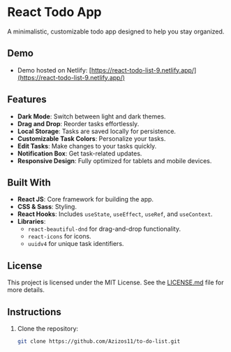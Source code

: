 # React Todo App

A minimalistic, customizable todo app designed to help you stay organized.

## Demo

- Demo hosted on Netlify: [https://react-todo-list-9.netlify.app/](https://react-todo-list-9.netlify.app/)

## Features

- **Dark Mode**: Switch between light and dark themes.
- **Drag and Drop**: Reorder tasks effortlessly.
- **Local Storage**: Tasks are saved locally for persistence.
- **Customizable Task Colors**: Personalize your tasks.
- **Edit Tasks**: Make changes to your tasks quickly.
- **Notification Box**: Get task-related updates.
- **Responsive Design**: Fully optimized for tablets and mobile devices.

## Built With

- **React JS**: Core framework for building the app.
- **CSS & Sass**: Styling.
- **React Hooks**: Includes `useState`, `useEffect`, `useRef`, and `useContext`.
- **Libraries**: 
  - `react-beautiful-dnd` for drag-and-drop functionality.
  - `react-icons` for icons.
  - `uuidv4` for unique task identifiers.

## License

This project is licensed under the MIT License. See the [LICENSE.md](LICENSE.md) file for more details.

## Instructions

1. Clone the repository:
   ```bash
   git clone https://github.com/Azizos11/to-do-list.git
